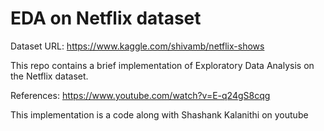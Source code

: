 # EDA on Netflix dataset
Dataset URL: https://www.kaggle.com/shivamb/netflix-shows

This repo contains a brief implementation of Exploratory Data Analysis on the Netflix dataset.

References: https://www.youtube.com/watch?v=E-q24gS8cqg

This implementation is a code along with Shashank Kalanithi on youtube 

